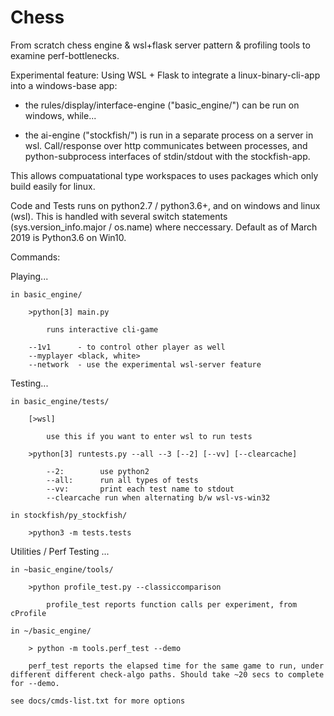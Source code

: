 Chess
=======

From scratch chess engine & wsl+flask server pattern & profiling tools to examine perf-bottlenecks.

Experimental feature: Using WSL + Flask to integrate a linux-binary-cli-app into a windows-base app:
    
- the rules/display/interface-engine ("basic_engine/") can
be run on windows, while...

- the ai-engine ("stockfish/") is run in a separate process on a  server in wsl. Call/response over http communicates between processes, and python-subprocess interfaces of stdin/stdout with the stockfish-app.

This allows compuatational type workspaces to uses packages which only build easily for linux.

Code and Tests runs on python2.7 / python3.6+, and on windows and linux (wsl). This is handled with several switch statements (sys.version_info.major / os.name) where neccessary. Default as of March 2019 is Python3.6 on Win10.


Commands:

Playing...

    in basic_engine/

        >python[3] main.py

            runs interactive cli-game

        --1v1      - to control other player as well
        --myplayer <black, white>
        --network  - use the experimental wsl-server feature


Testing...

    in basic_engine/tests/

        [>wsl]

            use this if you want to enter wsl to run tests

        >python[3] runtests.py --all --3 [--2] [--vv] [--clearcache]

            --2:        use python2 
            --all:      run all types of tests
            --vv:       print each test name to stdout
            --clearcache run when alternating b/w wsl-vs-win32

    in stockfish/py_stockfish/

        >python3 -m tests.tests


Utilities / Perf Testing ...

    in ~basic_engine/tools/
    
        >python profile_test.py --classiccomparison

            profile_test reports function calls per experiment, from cProfile

    in ~/basic_engine/
    
        > python -m tools.perf_test --demo

        perf_test reports the elapsed time for the same game to run, under different different check-algo paths. Should take ~20 secs to complete for --demo.

    see docs/cmds-list.txt for more options